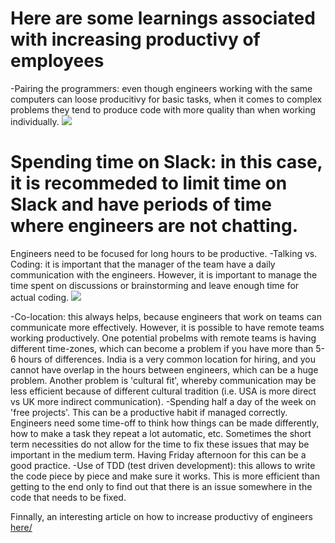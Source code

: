 # Here are some learnings associated with increasing productivy of employees
-Pairing the programmers: even though engineers working with the same computers can loose producitivy for basic tasks, when it comes to 
complex problems they tend to produce code with more quality than when working individually.
![](https://upload.wikimedia.org/wikipedia/commons/a/af/Pair_programming_1.jpg)

# Spending time on Slack: in this case, it is recommeded to limit time on Slack and have periods of time where engineers are not chatting.
Engineers need to be focused for long hours to be productive. 
-Talking vs. Coding: it is important that the manager of the team have a daily communication with the engineers. However, it is important
to manage the time spent on discussions or brainstorming and leave enough time for actual coding. 
![](https://cdn-images-1.medium.com/max/800/1*pyqcGiifaMV8HxkDQyAgtg.jpeg)

-Co-location: this always helps, because engineers that work on teams can communicate more effectively. However, it is possible to have 
remote teams working productively. One potential probelms with remote teams is having different time-zones, which can become a problem if
you have more than 5-6 hours of differences. India is a very common location for hiring, and you cannot have overlap in the hours between 
engineers, which can be a huge problem. Another problem is 'cultural fit', whereby communication may be less efficient because of different 
cultural tradition (i.e. USA is more direct vs UK more indirect communication).
-Spending half a day of the week on 'free projects'. This can be a productive habit if managed correctly. Engineers need some time-off 
to think how things can be made differently, how to make a task they repeat a lot automatic, etc. Sometimes the short term necessities 
do not allow for the time to fix these issues that may be important in the medium term. Having Friday afternoon for this can be a good 
practice.
-Use of TDD (test driven development): this allows to write the code piece by piece and make sure it works. This is more efficient 
than getting to the end only to find out that there is an issue somewhere in the code that needs to be fixed.

Finnally, an interesting article on how to increase productivy of engineers 
[here/](http://techcrunch.com/2014/10/16/how-tech-companies-can-really-help-their-coders-hint-not-more-free-lunches/)

